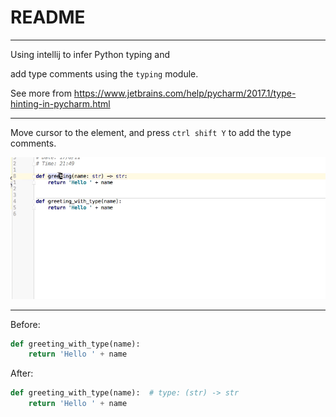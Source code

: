 # README
---

Using intellij to infer Python typing and

add type comments using the `typing` module.

See more from https://www.jetbrains.com/help/pycharm/2017.1/type-hinting-in-pycharm.html

---

Move cursor to the element, and press `ctrl shift Y`  to add the type comments.

![typing-comments-added](imgs/typing-comments-added.gif)


---

Before:

```python
def greeting_with_type(name):
    return 'Hello ' + name
```

After:
```python
def greeting_with_type(name):  # type: (str) -> str
    return 'Hello ' + name

```
